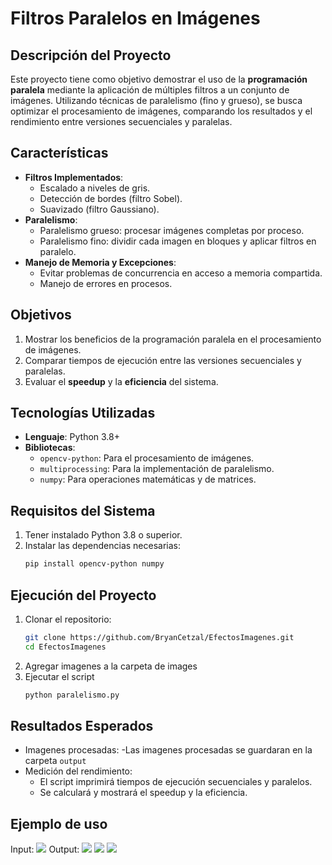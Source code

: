 # Filtros Paralelos en Imágenes

## Descripción del Proyecto
Este proyecto tiene como objetivo demostrar el uso de la **programación paralela** mediante la aplicación de múltiples filtros a un conjunto de imágenes. Utilizando técnicas de paralelismo (fino y grueso), se busca optimizar el procesamiento de imágenes, comparando los resultados y el rendimiento entre versiones secuenciales y paralelas.

## Características
- **Filtros Implementados**:
  - Escalado a niveles de gris.
  - Detección de bordes (filtro Sobel).
  - Suavizado (filtro Gaussiano).
- **Paralelismo**:
  - Paralelismo grueso: procesar imágenes completas por proceso.
  - Paralelismo fino: dividir cada imagen en bloques y aplicar filtros en paralelo.
- **Manejo de Memoria y Excepciones**:
  - Evitar problemas de concurrencia en acceso a memoria compartida.
  - Manejo de errores en procesos.

## Objetivos
1. Mostrar los beneficios de la programación paralela en el procesamiento de imágenes.
2. Comparar tiempos de ejecución entre las versiones secuenciales y paralelas.
3. Evaluar el **speedup** y la **eficiencia** del sistema.

## Tecnologías Utilizadas
- **Lenguaje**: Python 3.8+
- **Bibliotecas**:
  - `opencv-python`: Para el procesamiento de imágenes.
  - `multiprocessing`: Para la implementación de paralelismo.
  - `numpy`: Para operaciones matemáticas y de matrices.

## Requisitos del Sistema
1. Tener instalado Python 3.8 o superior.
2. Instalar las dependencias necesarias:
   ```bash
   pip install opencv-python numpy

## Ejecución del Proyecto
1. Clonar el repositorio:
   ```bash
   git clone https://github.com/BryanCetzal/EfectosImagenes.git
   cd EfectosImagenes
2. Agregar imagenes a la carpeta de images
3. Ejecutar el script
   ```bash
   python paralelismo.py

## Resultados Esperados
- Imagenes procesadas:
  -Las imagenes procesadas se guardaran en la carpeta `output`
- Medición del rendimiento:
  - El script imprimirá tiempos de ejecución secuenciales y paralelos.
  - Se calculará y mostrará el speedup y la eficiencia.
 
## Ejemplo de uso
Input: 
![](images/20240916_132946.jpg)
Output:
![](images/blurred_20240916_132946.jpg)
![](images/edges_20240916_132946.jpg)
![](images/gray_20240916_132946.jpg)
